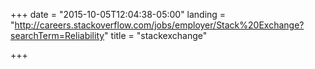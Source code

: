 +++
date = "2015-10-05T12:04:38-05:00"
landing = "http://careers.stackoverflow.com/jobs/employer/Stack%20Exchange?searchTerm=Reliability"
title = "stackexchange"

+++
